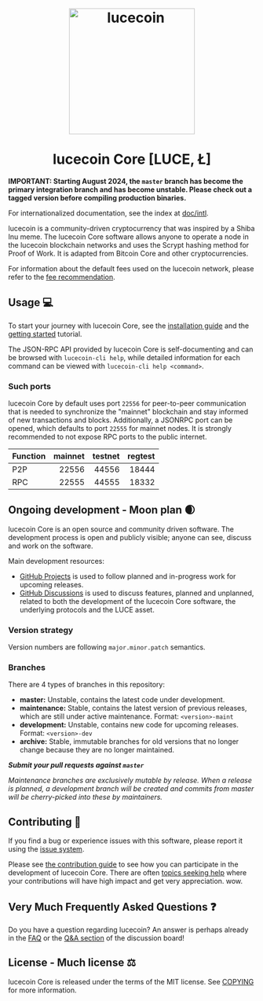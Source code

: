 <h1 align="center">
<img src="https://raw.githubusercontent.com/lucecoin/lucecoin/master/share/pixmaps/lucecoin256.svg" alt="lucecoin" width="256"/>
<br/><br/>
lucecoin Core [LUCE, Ł]  
</h1>

**IMPORTANT: Starting August 2024, the `master` branch has become the primary
integration branch and has become unstable. Please check out a tagged version
before compiling production binaries.**

For internationalized documentation, see the index at [doc/intl](doc/intl/README.md).

lucecoin is a community-driven cryptocurrency that was inspired by a Shiba Inu meme. The lucecoin Core software allows anyone to operate a node in the lucecoin blockchain networks and uses the Scrypt hashing method for Proof of Work. It is adapted from Bitcoin Core and other cryptocurrencies.

For information about the default fees used on the lucecoin network, please
refer to the [fee recommendation](doc/fee-recommendation.md).

## Usage 💻

To start your journey with lucecoin Core, see the [installation guide](INSTALL.md) and the [getting started](doc/getting-started.md) tutorial.

The JSON-RPC API provided by lucecoin Core is self-documenting and can be browsed with `lucecoin-cli help`, while detailed information for each command can be viewed with `lucecoin-cli help <command>`.

### Such ports

lucecoin Core by default uses port `22556` for peer-to-peer communication that
is needed to synchronize the "mainnet" blockchain and stay informed of new
transactions and blocks. Additionally, a JSONRPC port can be opened, which
defaults to port `22555` for mainnet nodes. It is strongly recommended to not
expose RPC ports to the public internet.

| Function | mainnet | testnet | regtest |
| :------- | ------: | ------: | ------: |
| P2P      |   22556 |   44556 |   18444 |
| RPC      |   22555 |   44555 |   18332 |

## Ongoing development - Moon plan 🌒

lucecoin Core is an open source and community driven software. The development
process is open and publicly visible; anyone can see, discuss and work on the
software.

Main development resources:

* [GitHub Projects](https://github.com/lucecoin/lucecoin/projects) is used to
  follow planned and in-progress work for upcoming releases.
* [GitHub Discussions](https://github.com/lucecoin/lucecoin/discussions) is used
  to discuss features, planned and unplanned, related to both the development of
  the lucecoin Core software, the underlying protocols and the LUCE asset.

### Version strategy
Version numbers are following ```major.minor.patch``` semantics.

### Branches
There are 4 types of branches in this repository:

- **master:** Unstable, contains the latest code under development.
- **maintenance:** Stable, contains the latest version of previous releases,
  which are still under active maintenance. Format: ```<version>-maint```
- **development:** Unstable, contains new code for upcoming releases. Format: ```<version>-dev```
- **archive:** Stable, immutable branches for old versions that no longer change
  because they are no longer maintained.

***Submit your pull requests against `master`***

*Maintenance branches are exclusively mutable by release. When a release is*
*planned, a development branch will be created and commits from master will*
*be cherry-picked into these by maintainers.*

## Contributing 🤝

If you find a bug or experience issues with this software, please report it
using the [issue system](https://github.com/lucecoin/lucecoin/issues/new?assignees=&labels=bug&template=bug_report.md&title=%5Bbug%5D+).

Please see [the contribution guide](CONTRIBUTING.md) to see how you can
participate in the development of lucecoin Core. There are often
[topics seeking help](https://github.com/lucecoin/lucecoin/labels/help%20wanted)
where your contributions will have high impact and get very appreciation. wow.

## Very Much Frequently Asked Questions ❓

Do you have a question regarding lucecoin? An answer is perhaps already in the
[FAQ](doc/FAQ.md) or the
[Q&A section](https://github.com/lucecoin/lucecoin/discussions/categories/q-a)
of the discussion board!

## License - Much license ⚖️
lucecoin Core is released under the terms of the MIT license. See
[COPYING](COPYING) for more information.
